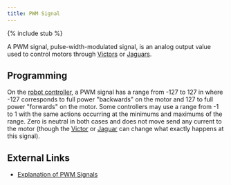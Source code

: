 ```yaml
---
title: PWM Signal
---
```


{% include stub %}

A PWM signal, pulse-width-modulated signal, is an analog output value
used to control motors through [Victors](victor) or
[Jaguars](jaguar).


## Programming

On the [robot controller](robot-controller), a PWM signal has a range from -127
to 127 in where -127 corresponds to full power "backwards" on the motor and 127
to full power "forwards" on the motor. Some controllers may use a range from -1
to 1 with the same actions occurring at the minimums and maximums of the range.
Zero is neutral in both cases and does not move send any current to the motor
(though the [Victor](victor) or [Jaguar](jaguar) can change what exactly happens
at this signal).


## External Links

  * [Explanation of PWM Signals](https://learn.sparkfun.com/tutorials/pulse-width-modulation)
